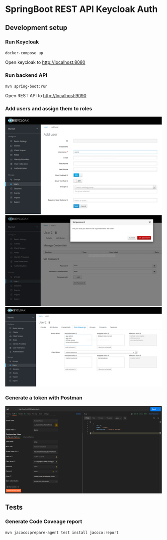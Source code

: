 # SpringBoot REST API Keycloak Auth

## Development setup

### Run Keycloak

`docker-compose up`

Open keycloak to <http://localhost:8080>

### Run backend API

`mvn spring-boot:run`

Open REST API to <http://localhost:9090>

### Add users and assign them to roles

<img src="./documentation/img/keycloak_create_user.png" />
<img src="./documentation/img/keycloak_user_credentials.png" />
<img src="./documentation/img/keycloak_user_role_mapping.png" />

### Generate a token with Postman

<img src="./documentation/img/postman_oauth2_get_token.png" />

## Tests

### Generate Code Coveage report

`mvn jacoco:prepare-agent test install jacoco:report`

